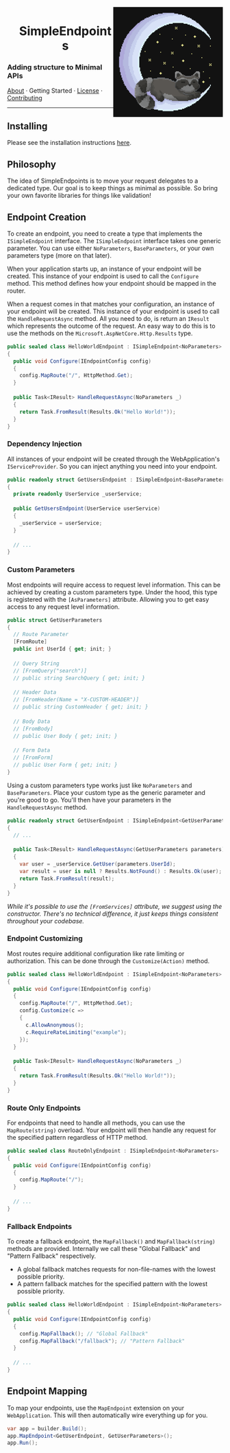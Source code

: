 <img align="right" width="256" height="256" src="Assets/Logo.png">

<div id="user-content-toc">
  <ul align="center" style="list-style: none;">
    <summary>
      <h1>SimpleEndpoints</h1>
    </summary>
  </ul>
</div>

### Adding structure to Minimal APIs

[About](readme.md) · Getting Started · [License](license.txt) · [Contributing](contributing.md)

---

## Installing

Please see the installation instructions [here](readme.md#Installing).

## Philosophy

The idea of SimpleEndpoints is to move your request delegates to a dedicated type.
Our goal is to keep things as minimal as possible.
So bring your own favorite libraries for things like validation!

## Endpoint Creation

To create an endpoint, you need to create a type that implements the `ISimpleEndpoint` interface.
The `ISimpleEndpoint` interface takes one generic parameter.
You can use either `NoParameters`, `BaseParameters`, or your own parameters type (more on that later).

When your application starts up, an instance of your endpoint will be created.
This instance of your endpoint is used to call the `Configure` method.
This method defines how your endpoint should be mapped in the router.

When a request comes in that matches your configuration, an instance of your endpoint will be created.
This instance of your endpoint is used to call the `HandleRequestAsync` method.
All you need to do, is return an `IResult` which represents the outcome of the request.
An easy way to do this is to use the methods on the `Microsoft.AspNetCore.Http.Results` type.

```csharp
public sealed class HelloWorldEndpoint : ISimpleEndpoint<NoParameters>
{
  public void Configure(IEndpointConfig config)
  {
    config.MapRoute("/", HttpMethod.Get);
  }

  public Task<IResult> HandleRequestAsync(NoParameters _)
  {
    return Task.FromResult(Results.Ok("Hello World!"));
  }
}
```

### Dependency Injection

All instances of your endpoint will be created through the WebApplication's `IServiceProvider`.
So you can inject anything you need into your endpoint.

```csharp
public readonly struct GetUsersEndpoint : ISimpleEndpoint<BaseParameters>
{
  private readonly UserService _userService;

  public GetUsersEndpoint(UserService userService)
  {
    _userService = userService;
  }

  // ...
}
```

### Custom Parameters

Most endpoints will require access to request level information.
This can be achieved by creating a custom parameters type.
Under the hood, this type is registered with the `[AsParameters]` attribute.
Allowing you to get easy access to any request level information.

```csharp
public struct GetUserParameters
{
  // Route Parameter
  [FromRoute]
  public int UserId { get; init; }

  // Query String
  // [FromQuery("search")]
  // public string SearchQuery { get; init; }

  // Header Data
  // [FromHeader(Name = "X-CUSTOM-HEADER")]
  // public string CustomHeader { get; init; }

  // Body Data
  // [FromBody]
  // public User Body { get; init; }

  // Form Data
  // [FromForm]
  // public User Form { get; init; }
}
```

Using a custom parameters type works just like `NoParameters` and `BaseParameters`.
Place your custom type as the generic parameter and you're good to go.
You'll then have your parameters in the `HandleRequestAsync` method.

```csharp
public readonly struct GetUserEndpoint : ISimpleEndpoint<GetUserParameters>
{
  // ...

  public Task<IResult> HandleRequestAsync(GetUserParameters parameters)
  {
    var user = _userService.GetUser(parameters.UserId);
    var result = user is null ? Results.NotFound() : Results.Ok(user);
    return Task.FromResult(result);
  }
}
```

_While it's possible to use the `[FromServices]` attribute, we suggest using the constructor.
There's no technical difference, it just keeps things consistent throughout your codebase._

### Endpoint Customizing

Most routes require additional configuration like rate limiting or authorization.
This can be done through the `Customize(Action)` method.

```csharp
public sealed class HelloWorldEndpoint : ISimpleEndpoint<NoParameters>
{
  public void Configure(IEndpointConfig config)
  {
    config.MapRoute("/", HttpMethod.Get);
    config.Customize(c =>
    {
      c.AllowAnonymous();
      c.RequireRateLimiting("example");
    });
  }

  public Task<IResult> HandleRequestAsync(NoParameters _)
  {
    return Task.FromResult(Results.Ok("Hello World!"));
  }
}
```


### Route Only Endpoints

For endpoints that need to handle all methods, you can use the `MapRoute(string)` overload.
Your endpoint will then handle any request for the specified pattern regardless of HTTP method.

```csharp
public sealed class RouteOnlyEndpoint : ISimpleEndpoint<NoParameters>
{
  public void Configure(IEndpointConfig config)
  {
    config.MapRoute("/");
  }

  // ...
}
```

### Fallback Endpoints

To create a fallback endpoint, the `MapFallback()` and `MapFallback(string)` methods are provided.
Internally we call these "Global Fallback" and "Pattern Fallback" respectively.

- A global fallback matches requests for non-file-names with the lowest possible priority.
- A pattern fallback matches for the specified pattern with the lowest possible priority.

```csharp
public sealed class HelloWorldEndpoint : ISimpleEndpoint<NoParameters>
{
  public void Configure(IEndpointConfig config)
  {
    config.MapFallback(); // "Global Fallback"
    config.MapFallback("/fallback"); // "Pattern Fallback"
  }

  // ...
}
```

## Endpoint Mapping

To map your endpoints, use the `MapEndpoint` extension on your `WebApplication`.
This will then automatically wire everything up for you.

```csharp
var app = builder.Build();
app.MapEndpoint<GetUserEndpoint, GetUserParameters>();
app.Run();
```
